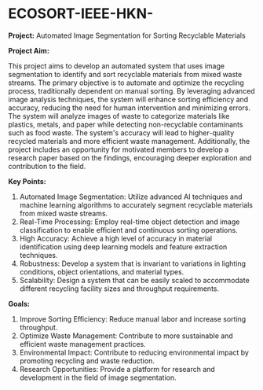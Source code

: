 # ECOSORT-IEEE-HKN-

**Project:** 
Automated Image Segmentation for Sorting Recyclable Materials

**Project Aim:**

This project aims to develop an automated system that uses image segmentation to identify and
sort recyclable materials from mixed waste streams. The primary objective is to automate and
optimize the recycling process, traditionally dependent on manual sorting. By leveraging
advanced image analysis techniques, the system will enhance sorting efficiency and accuracy,
reducing the need for human intervention and minimizing errors.
The system will analyze images of waste to categorize materials like plastics, metals, and paper
while detecting non-recyclable contaminants such as food waste. The system's accuracy will
lead to higher-quality recycled materials and more efficient waste management. Additionally, the
project includes an opportunity for motivated members to develop a research paper based on
the findings, encouraging deeper exploration and contribution to the field.

**Key Points:**

1. Automated Image Segmentation: Utilize advanced AI techniques and machine
learning algorithms to accurately segment recyclable materials from mixed
waste streams.
2. Real-Time Processing: Employ real-time object detection and image classification
to enable efficient and continuous sorting operations.
3. High Accuracy: Achieve a high level of accuracy in material identification using
deep learning models and feature extraction techniques.
4. Robustness: Develop a system that is invariant to variations in lighting conditions,
object orientations, and material types.
5. Scalability: Design a system that can be easily scaled to accommodate
different recycling facility sizes and throughput requirements.

**Goals:**

1. Improve Sorting Efficiency: Reduce manual labor and increase sorting throughput.
2. Optimize Waste Management: Contribute to more sustainable and efficient
waste management practices.
3. Environmental Impact: Contribute to reducing environmental impact by
promoting recycling and waste reduction.
4. Research Opportunities: Provide a platform for research and development in the
field of image segmentation.
